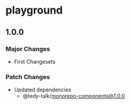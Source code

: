 # playground

## 1.0.0

### Major Changes

- First Changesets

### Patch Changes

- Updated dependencies
  - @tedy-talk/monorepo-components@1.0.0

